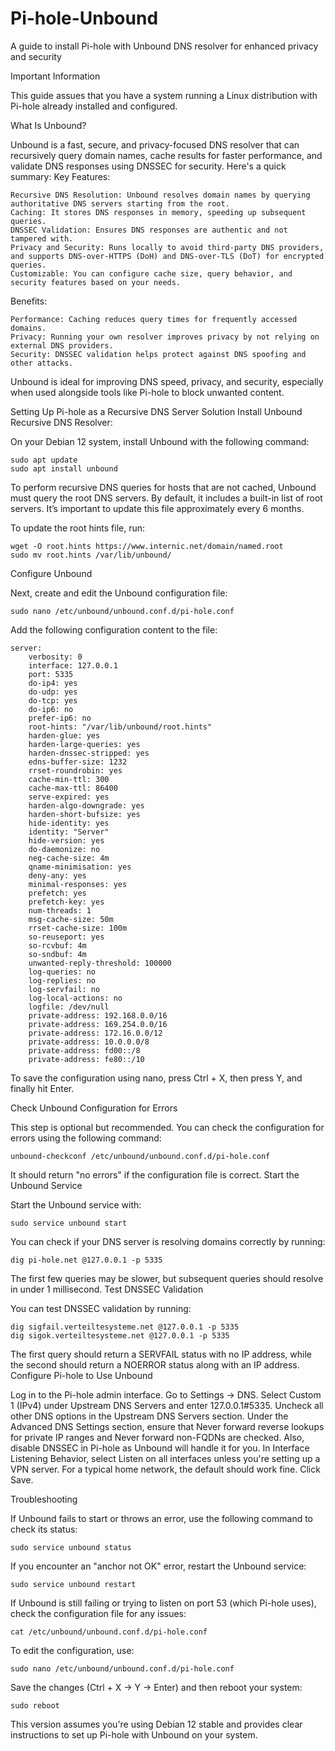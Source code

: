 # Pi-hole-Unbound
A guide to install Pi-hole with Unbound DNS resolver for enhanced privacy and security

Important Information

This guide assues that you have a system running a Linux distribution with Pi-hole already installed and configured.

What Is Unbound?

Unbound is a fast, secure, and privacy-focused DNS resolver that can recursively query domain names, cache results for faster performance, and validate DNS responses using DNSSEC for security. Here's a quick summary:
Key Features:

    Recursive DNS Resolution: Unbound resolves domain names by querying authoritative DNS servers starting from the root.
    Caching: It stores DNS responses in memory, speeding up subsequent queries.
    DNSSEC Validation: Ensures DNS responses are authentic and not tampered with.
    Privacy and Security: Runs locally to avoid third-party DNS providers, and supports DNS-over-HTTPS (DoH) and DNS-over-TLS (DoT) for encrypted queries.
    Customizable: You can configure cache size, query behavior, and security features based on your needs.

Benefits:

    Performance: Caching reduces query times for frequently accessed domains.
    Privacy: Running your own resolver improves privacy by not relying on external DNS providers.
    Security: DNSSEC validation helps protect against DNS spoofing and other attacks.

Unbound is ideal for improving DNS speed, privacy, and security, especially when used alongside tools like Pi-hole to block unwanted content.

Setting Up Pi-hole as a Recursive DNS Server Solution
Install Unbound Recursive DNS Resolver:

On your Debian 12 system, install Unbound with the following command:

```
sudo apt update
sudo apt install unbound
```

To perform recursive DNS queries for hosts that are not cached, Unbound must query the root DNS servers. By default, it includes a built-in list of root servers. It’s important to update this file approximately every 6 months.

To update the root hints file, run:

```
wget -O root.hints https://www.internic.net/domain/named.root
sudo mv root.hints /var/lib/unbound/
```
Configure Unbound

Next, create and edit the Unbound configuration file:

```
sudo nano /etc/unbound/unbound.conf.d/pi-hole.conf
```
Add the following configuration content to the file:

```
server:
    verbosity: 0
    interface: 127.0.0.1
    port: 5335
    do-ip4: yes
    do-udp: yes
    do-tcp: yes
    do-ip6: no
    prefer-ip6: no
    root-hints: "/var/lib/unbound/root.hints"
    harden-glue: yes
    harden-large-queries: yes
    harden-dnssec-stripped: yes
    edns-buffer-size: 1232
    rrset-roundrobin: yes
    cache-min-ttl: 300
    cache-max-ttl: 86400
    serve-expired: yes
    harden-algo-downgrade: yes
    harden-short-bufsize: yes
    hide-identity: yes
    identity: "Server"
    hide-version: yes
    do-daemonize: no
    neg-cache-size: 4m
    qname-minimisation: yes
    deny-any: yes
    minimal-responses: yes
    prefetch: yes
    prefetch-key: yes
    num-threads: 1
    msg-cache-size: 50m
    rrset-cache-size: 100m
    so-reuseport: yes
    so-rcvbuf: 4m
    so-sndbuf: 4m
    unwanted-reply-threshold: 100000
    log-queries: no
    log-replies: no
    log-servfail: no
    log-local-actions: no
    logfile: /dev/null
    private-address: 192.168.0.0/16
    private-address: 169.254.0.0/16
    private-address: 172.16.0.0/12
    private-address: 10.0.0.0/8
    private-address: fd00::/8
    private-address: fe80::/10
```

To save the configuration using nano, press Ctrl + X, then press Y, and finally hit Enter.

Check Unbound Configuration for Errors

This step is optional but recommended. You can check the configuration for errors using the following command:

```
unbound-checkconf /etc/unbound/unbound.conf.d/pi-hole.conf
```
It should return "no errors" if the configuration file is correct.
Start the Unbound Service

Start the Unbound service with:

```
sudo service unbound start
```
You can check if your DNS server is resolving domains correctly by running:

```
dig pi-hole.net @127.0.0.1 -p 5335
```
The first few queries may be slower, but subsequent queries should resolve in under 1 millisecond.
Test DNSSEC Validation

You can test DNSSEC validation by running:

```
dig sigfail.verteiltesysteme.net @127.0.0.1 -p 5335
dig sigok.verteiltesysteme.net @127.0.0.1 -p 5335
```
The first query should return a SERVFAIL status with no IP address, while the second should return a NOERROR status along with an IP address.
Configure Pi-hole to Use Unbound

   Log in to the Pi-hole admin interface.
   Go to Settings → DNS.
   Select Custom 1 (IPv4) under Upstream DNS Servers and enter 127.0.0.1#5335.
   Uncheck all other DNS options in the Upstream DNS Servers section.
   Under the Advanced DNS Settings section, ensure that Never forward reverse lookups for private IP ranges and Never forward non-FQDNs are checked. Also, disable DNSSEC in Pi-hole as Unbound will handle it for you.
   In Interface Listening Behavior, select Listen on all interfaces unless you're setting up a VPN server. For a typical home network, the default should work fine.
   Click Save.

Troubleshooting

If Unbound fails to start or throws an error, use the following command to check its status:

```
sudo service unbound status
```

If you encounter an "anchor not OK" error, restart the Unbound service:

```
sudo service unbound restart
```
If Unbound is still failing or trying to listen on port 53 (which Pi-hole uses), check the configuration file for any issues:

```
cat /etc/unbound/unbound.conf.d/pi-hole.conf
```
To edit the configuration, use:

```
sudo nano /etc/unbound/unbound.conf.d/pi-hole.conf
```
Save the changes (Ctrl + X → Y → Enter) and then reboot your system:

```
sudo reboot
```
This version assumes you're using Debian 12 stable and provides clear instructions to set up Pi-hole with Unbound on your system.

